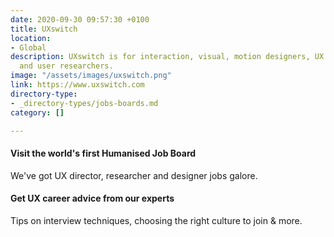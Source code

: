 ```yaml
---
date: 2020-09-30 09:57:30 +0100
title: UXswitch
location:
- Global
description: UXswitch is for interaction, visual, motion designers, UX strategists
  and user researchers.
image: "/assets/images/uxswitch.png"
link: https://www.uxswitch.com
directory-type:
- _directory-types/jobs-boards.md
category: []

---
```

#### Visit the world's first Humanised Job Board

We've got UX director, researcher and designer jobs galore.

#### Get UX career advice from our experts

Tips on interview techniques, choosing the right culture to join & more.